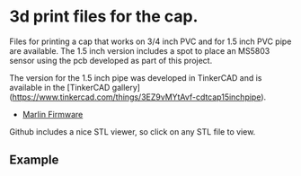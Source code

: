 # 3d print files for the cap.

Files for printing a cap that works on 3/4 inch PVC and for 1.5 inch PVC pipe are available. The 1.5 inch version includes a spot to place an MS5803 sensor using the pcb developed as part of this project.

The version for the 1.5 inch pipe was developed in TinkerCAD and is available in the [TinkerCAD gallery] (https://www.tinkercad.com/things/3EZ9vMYtAvf-cdtcap15inchpipe). 

- [Marlin Firmware](https://marlinfw.org/)

Github includes a nice STL viewer, so click on any STL file to view.

## Example

<script src="https://embed.github.com/view/3d/jwlauer/CTD/tree/master/hardware/3d_print/CDT_Cap_1.5_inch_pipe.stl"></script>

